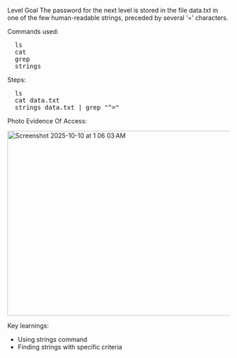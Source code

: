 Level Goal
The password for the next level is stored in the file data.txt in one of the few human-readable strings, preceded by several ‘=’ characters.

Commands used:
<pre>
  ls
  cat
  grep
  strings
</pre>

Steps:
<pre>
  ls
  cat data.txt
  strings data.txt | grep "^="
</pre>

Photo Evidence Of Access:

<img width="596" height="417" alt="Screenshot 2025-10-10 at 1 06 03 AM" src="https://github.com/user-attachments/assets/83ccbc51-8680-4820-ab76-9940dd7a2876" />


Key learnings:
- Using strings command
- Finding strings with specific criteria
